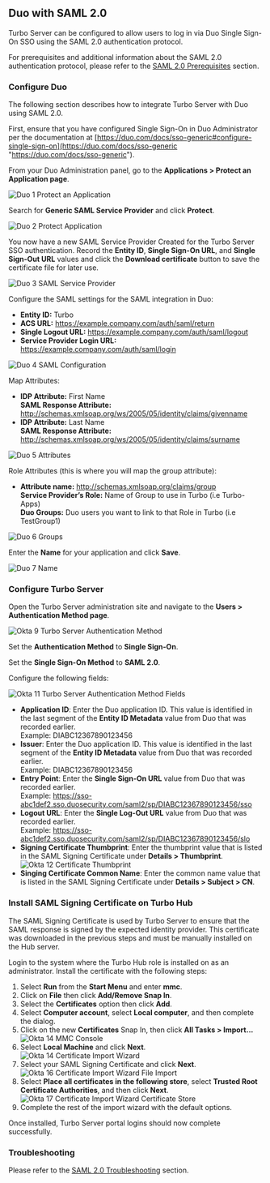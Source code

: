 ## Duo with SAML 2.0

Turbo Server can be configured to allow users to log in via Duo Single Sign-On SSO using the SAML 2.0 authentication protocol.

For prerequisites and additional information about the SAML 2.0 authentication protocol, please refer to the [SAML 2.0 Prerequisites](../../server/authentication/saml.html#prerequisites) section.

### Configure Duo

The following section describes how to integrate Turbo Server with Duo using SAML 2.0.

First, ensure that you have configured Single Sign-On in Duo Administrator per the documentation at [https://duo.com/docs/sso-generic#configure-single-sign-on](https://duo.com/docs/sso-generic "https://duo.com/docs/sso-generic").

From your Duo Administration panel, go to the **Applications > Protect an Application page**.

![Duo 1 Protect an Application](../../images/duo-1.png)

Search for **Generic SAML Service Provider** and click **Protect**.

![Duo 2 Protect Application](../../images/duo-2-protect-application.png)

You now have a new SAML Service Provider Created for the Turbo Server SSO authentication. Record the **Entity ID**, **Single Sign-On URL**, and **Single Sign-Out URL** values and click the **Download certificate** button to save the certificate file for later use.

![Duo 3 SAML Service Provider](../../images/duo-3-saml-service-provider.png)

Configure the SAML settings for the SAML integration in Duo:

- **Entity ID:** Turbo
- **ACS URL:** https://example.company.com/auth/saml/return
- **Single Logout URL:** https://example.company.com/auth/saml/logout
- **Service Provider Login URL:** https://example.company.com/auth/saml/login

![Duo 4 SAML Configuration](../../images/duo-4-saml-configuration.png)

Map Attributes:

- **IDP Attribute:** First Name  
  **SAML Response Attribute:** http://schemas.xmlsoap.org/ws/2005/05/identity/claims/givenname
- **IDP Attribute:** Last Name  
  **SAML Response Attribute:** http://schemas.xmlsoap.org/ws/2005/05/identity/claims/surname

![Duo 5 Attributes](../../images/duo-5-attributes.png)

Role Attributes (this is where you will map the group attribute):

- **Attribute name:** http://schemas.xmlsoap.org/claims/group  
  **Service Provider’s Role:** Name of Group to use in Turbo (i.e Turbo-Apps)  
  **Duo Groups:** Duo users you want to link to that Role in Turbo (i.e TestGroup1)

![Duo 6 Groups](../../images/duo-6-groups.png)

Enter the **Name** for your application and click **Save**.

![Duo 7 Name](../../images/duo-7-name.png)

### Configure Turbo Server

Open the Turbo Server administration site and navigate to the **Users > Authentication Method page**.

![Okta 9 Turbo Server Authentication Method](../../images/Okta_9_Turbo_Server_Authentication_Method.png)

Set the **Authentication Method** to **Single Sign-On**.

Set the **Single Sign-On Method** to **SAML 2.0**.

Configure the following fields:

![Okta 11 Turbo Server Authentication Method Fields](../../images/Okta_11_Turbo_Server_Authentication_Method_Fields.png)

- **Application ID**: Enter the Duo application ID. This value is identified in the last segment of the **Entity ID Metadata** value from Duo that was recorded earlier.  
  Example: DIABC12367890123456
- **Issuer**: Enter the Duo application ID. This value is identified in the last segment of the **Entity ID Metadata** value from Duo that was recorded earlier.  
  Example: DIABC12367890123456
- **Entry Point**: Enter the **Single Sign-On URL** value from Duo that was recorded earlier.  
  Example:
  https://sso-abc1def2.sso.duosecurity.com/saml2/sp/DIABC12367890123456/sso
- **Logout URL**: Enter the **Single Log-Out URL** value from Duo that was recorded earlier.  
  Example: https://sso-abc1def2.sso.duosecurity.com/saml2/sp/DIABC12367890123456/slo
- **Signing Certificate Thumbprint**: Enter the thumbprint value that is listed in the SAML Signing Certificate under **Details > Thumbprint**.
  ![Okta 12 Certificate Thumbprint](../../images/Okta_12_Certificate_Thumbprint.png)
- **Singing Certificate Common Name**: Enter the common name value that is listed in the SAML Signing Certificate under **Details > Subject > CN**.

### Install SAML Signing Certificate on Turbo Hub

The SAML Signing Certificate is used by Turbo Server to ensure that the SAML response is signed by the expected identity provider. This certificate was downloaded in the previous steps and must be manually installed on the Hub server.

Login to the system where the Turbo Hub role is installed on as an administrator. Install the certificate with the following steps:

1. Select **Run** from the **Start Menu** and enter **mmc**.
2. Click on **File** then click **Add/Remove Snap In**.
3. Select the **Certificates** option then click **Add**.
4. Select **Computer account**, select **Local computer**, and then complete the dialog.
5. Click on the new **Certificates** Snap In, then click **All Tasks > Import...**
   ![Okta 14 MMC Console](../../images/Okta_14_MMC_Console.png)
6. Select **Local Machine** and click **Next**.
   ![Okta 14 Certificate Import Wizard](../../images/Okta_14_Certificate_Import_Wizard.png)
7. Select your SAML Signing Certificate and click **Next**.
   ![Okta 16 Certificate Import Wizard File Import](../../images/Okta_16_Certificate_Import_Wizard_File_Import.png)
8. Select **Place all certificates in the following store**, select **Trusted Root Certificate Authorities**, and then click **Next**.
   ![Okta 17 Certificate Import Wizard Certificate Store](../../images/Okta_17_Certificate_Import_Wizard_Certificate_Store.png)
9. Complete the rest of the import wizard with the default options.

Once installed, Turbo Server portal logins should now complete successfully.

### Troubleshooting

Please refer to the [SAML 2.0 Troubleshooting](../../server/authentication/saml.html#troubleshooting) section.
